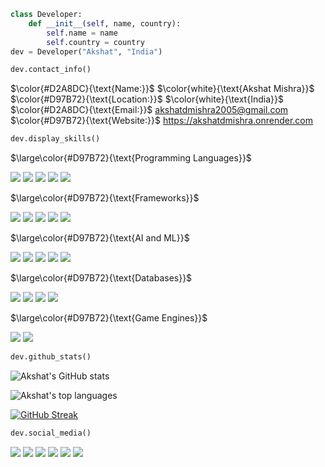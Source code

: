 ```python
class Developer: 
	def __init__(self, name, country):
		self.name = name
		self.country = country
dev = Developer("Akshat", "India")
```
```python
dev.contact_info()
```

$\color{#D2A8DC}{\text{Name:}}$ $\color{white}{\text{Akshat Mishra}}$ <br>
$\color{#D97B72}{\text{Location:}}$ $\color{white}{\text{India}}$ <br>
$\color{#D2A8DC}{\text{Email:}}$ akshatdmishra2005@gmail.com <br>
$\color{#D97B72}{\text{Website:}}$ https://akshatdmishra.onrender.com

```python 
dev.display_skills()
```
$\large\color{#D97B72}{\text{Programming Languages}}$

<img src="https://img.shields.io/badge/Python-6A4C9C?style=for-the-badge">  <img src="https://img.shields.io/badge/JavaScript-306998?style=for-the-badge">  <img src="https://img.shields.io/badge/C++-6A4C9C?style=for-the-badge">  <img src="https://img.shields.io/badge/C-306998?style=for-the-badge">  <img src="https://img.shields.io/badge/TypeScript-6A4C9C?style=for-the-badge">

$\large\color{#D97B72}{\text{Frameworks}}$

<img src="https://img.shields.io/badge/React-6A4C9C?style=for-the-badge">  <img src="https://img.shields.io/badge/Flask-306998?style=for-the-badge">  <img src="https://img.shields.io/badge/Express-6A4C9C?style=for-the-badge">  <img src="https://img.shields.io/badge/Django-306998?style=for-the-badge">  <img src="https://img.shields.io/badge/Next-6A4C9C?style=for-the-badge">

$\large\color{#D97B72}{\text{AI and ML}}$

<img src="https://img.shields.io/badge/PyTorch-6A4C9C?style=for-the-badge">  <img src="https://img.shields.io/badge/Tensorflow-306998?style=for-the-badge">  <img src="https://img.shields.io/badge/OpenCV-6A4C9C?style=for-the-badge">  <img src="https://img.shields.io/badge/Scikit--Learn-306998?style=for-the-badge">  <img src="https://img.shields.io/badge/HuggingFace-6A4C9C?style=for-the-badge">

$\large\color{#D97B72}{\text{Databases}}$

<img src="https://img.shields.io/badge/PostgreSQL-6A4C9C?style=for-the-badge">  <img src="https://img.shields.io/badge/MongoDB-306998?style=for-the-badge">  <img src="https://img.shields.io/badge/mySQL-6A4C9C?style=for-the-badge">  <img src="https://img.shields.io/badge/Redis-306998?style=for-the-badge"> 

$\large\color{#D97B72}{\text{Game Engines}}$

<img src="https://img.shields.io/badge/Unreal-6A4C9C?style=for-the-badge">  <img src="https://img.shields.io/badge/Unity-306998?style=for-the-badge">


```python
dev.github_stats()
```
![Akshat's GitHub stats](https://github-readme-stats.vercel.app/api?username=Adm-2005&show_icons=true&theme=midnight-purple)

![Akshat's top languages](https://github-readme-stats.vercel.app/api/top-langs/?username=Adm-2005&theme=midnight-purple)

[![GitHub Streak](https://github-readme-streak-stats.herokuapp.com?user=Adm-2005&theme=midnight-purple)](https://git.io/streak-stats)

```python
dev.social_media()
```
<a href="https://www.linkedin.com/in/akshat--mishra"><img src="https://img.shields.io/badge/LinkedIn-0077B5?style=for-the-badge&logo=linkedin&logoColor=white"></a>  <a href="https://twitter.com/imAkshatMishra"><img src="https://img.shields.io/badge/Twitter-1DA1F2?style=for-the-badge&logo=twitter&logoColor=white"></a>  <a href="https://www.quora.com/profile/Akshat-Mishra-657"><img src="https://img.shields.io/badge/Quora-%23B92B27.svg?&style=for-the-badge&logo=Quora&logoColor=white"></a>  <a href="https://www.kaggle.com/imakshatmishra"><img src="https://img.shields.io/badge/Kaggle-20BEFF?style=for-the-badge&logo=Kaggle&logoColor=white"></a>  <a href="https://leetcode.com/u/_Akshat2005_/"><img src="https://img.shields.io/badge/-LeetCode-FFA116?style=for-the-badge&logo=LeetCode&logoColor=black"></a>  <a href="https://www.hackerearth.com/@akshatdmishra2005/"><img src="https://img.shields.io/badge/HackerEarth-%232C3454.svg?&style=for-the-badge&logo=HackerEarth&logoColor=Blue"></a>  
